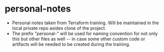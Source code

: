 # personal-notes

* Personal notes taken from Terraform training. Will be maintained in the local private repo asides clone of the project.
* The prefix "personal-" will be used for naming convention for not only this but other files as well -- in case some other custom code or artifacts will be needed to be created during the training.
